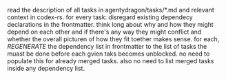 read the description of all tasks in agentydragon/tasks/*.md and relevant context in codex-rs. for every task: disregard existing dependecy declarations in the frontmatter. think long about
why and how they might depend on each other and if there's any way they might conflict and whether the overall picturen of how they fit toether makes sense. for each, *REGENERATE* the
dependency list in frontmatter to the list of tasks the muast be done before each gvien taks becomes unblocked. no need to populate this for already merged tasks. also no need to list
merged tasks inside any dependency list.
